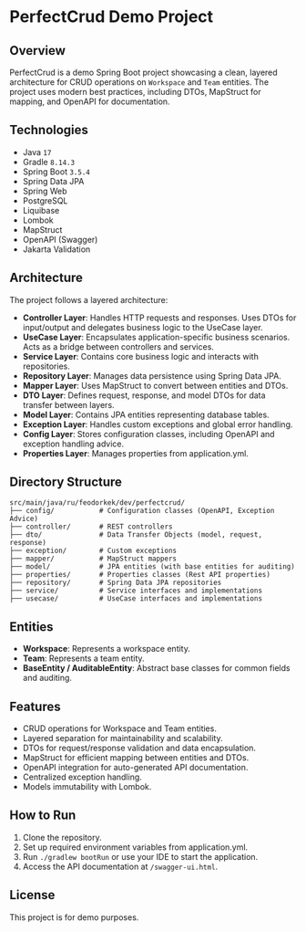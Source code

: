 # PerfectCrud Demo Project

## Overview

PerfectCrud is a demo Spring Boot project showcasing a clean, layered architecture for CRUD operations on `Workspace`
and `Team` entities. The project uses modern best practices, including DTOs, MapStruct for mapping, and OpenAPI for
documentation.

## Technologies

- Java `17`
- Gradle `8.14.3`
- Spring Boot `3.5.4`
- Spring Data JPA
- Spring Web
- PostgreSQL
- Liquibase
- Lombok
- MapStruct
- OpenAPI (Swagger)
- Jakarta Validation

## Architecture

The project follows a layered architecture:

- **Controller Layer**: Handles HTTP requests and responses. Uses DTOs for input/output and delegates business logic to
  the UseCase layer.
- **UseCase Layer**: Encapsulates application-specific business scenarios. Acts as a bridge between controllers and
  services.
- **Service Layer**: Contains core business logic and interacts with repositories.
- **Repository Layer**: Manages data persistence using Spring Data JPA.
- **Mapper Layer**: Uses MapStruct to convert between entities and DTOs.
- **DTO Layer**: Defines request, response, and model DTOs for data transfer between layers.
- **Model Layer**: Contains JPA entities representing database tables.
- **Exception Layer**: Handles custom exceptions and global error handling.
- **Config Layer**: Stores configuration classes, including OpenAPI and exception handling advice.
- **Properties Layer**: Manages properties from application.yml.

## Directory Structure

```
src/main/java/ru/feodorkek/dev/perfectcrud/
├── config/           # Configuration classes (OpenAPI, Exception Advice)
├── controller/       # REST controllers
├── dto/              # Data Transfer Objects (model, request, response)
├── exception/        # Custom exceptions
├── mapper/           # MapStruct mappers
├── model/            # JPA entities (with base entities for auditing)
├── properties/       # Properties classes (Rest API properties)
├── repository/       # Spring Data JPA repositories
├── service/          # Service interfaces and implementations
├── usecase/          # UseCase interfaces and implementations
```

## Entities

- **Workspace**: Represents a workspace entity.
- **Team**: Represents a team entity.
- **BaseEntity / AuditableEntity**: Abstract base classes for common fields and auditing.

## Features

- CRUD operations for Workspace and Team entities.
- Layered separation for maintainability and scalability.
- DTOs for request/response validation and data encapsulation.
- MapStruct for efficient mapping between entities and DTOs.
- OpenAPI integration for auto-generated API documentation.
- Centralized exception handling.
- Models immutability with Lombok.

## How to Run

1. Clone the repository.
2. Set up required environment variables from application.yml.
3. Run `./gradlew bootRun` or use your IDE to start the application.
4. Access the API documentation at `/swagger-ui.html`.

## License

This project is for demo purposes.